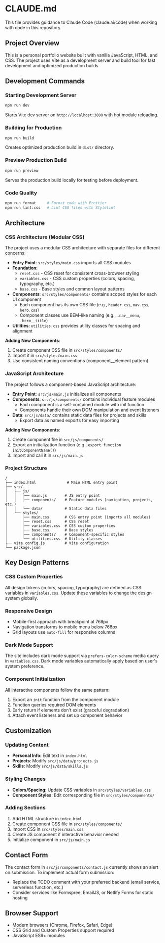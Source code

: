 # CLAUDE.md

This file provides guidance to Claude Code (claude.ai/code) when working with code in this repository.

## Project Overview

This is a personal portfolio website built with vanilla JavaScript, HTML, and CSS. The project uses Vite as a development server and build tool for fast development and optimized production builds.

## Development Commands

### Starting Development Server
```bash
npm run dev
```
Starts Vite dev server on `http://localhost:3000` with hot module reloading.

### Building for Production
```bash
npm run build
```
Creates optimized production build in `dist/` directory.

### Preview Production Build
```bash
npm run preview
```
Serves the production build locally for testing before deployment.

### Code Quality
```bash
npm run format     # Format code with Prettier
npm run lint:css   # Lint CSS files with Stylelint
```

## Architecture

### CSS Architecture (Modular CSS)

The project uses a modular CSS architecture with separate files for different concerns:

- **Entry Point**: `src/styles/main.css` imports all CSS modules
- **Foundation**:
  - `reset.css` - CSS reset for consistent cross-browser styling
  - `variables.css` - CSS custom properties (colors, spacing, typography, etc.)
  - `base.css` - Base styles and common layout patterns
- **Components**: `src/styles/components/` contains scoped styles for each UI component
  - Each component has its own CSS file (e.g., `header.css`, `nav.css`, `hero.css`)
  - Component classes use BEM-like naming (e.g., `.nav__menu`, `.hero__title`)
- **Utilities**: `utilities.css` provides utility classes for spacing and alignment

**Adding New Components**:
1. Create component CSS file in `src/styles/components/`
2. Import it in `src/styles/main.css`
3. Use consistent naming conventions (component__element pattern)

### JavaScript Architecture

The project follows a component-based JavaScript architecture:

- **Entry Point**: `src/js/main.js` initializes all components
- **Components**: `src/js/components/` contains individual feature modules
  - Each component is a self-contained module with init function
  - Components handle their own DOM manipulation and event listeners
- **Data**: `src/js/data/` contains static data files for projects and skills
  - Export data as named exports for easy importing

**Adding New Components**:
1. Create component file in `src/js/components/`
2. Export an initialization function (e.g., `export function initComponentName()`)
3. Import and call it in `src/js/main.js`

### Project Structure

```
/
├── index.html              # Main HTML entry point
├── src/
│   ├── js/
│   │   ├── main.js        # JS entry point
│   │   ├── components/    # Feature modules (navigation, projects, etc.)
│   │   └── data/          # Static data files
│   └── styles/
│       ├── main.css       # CSS entry point (imports all modules)
│       ├── reset.css      # CSS reset
│       ├── variables.css  # CSS custom properties
│       ├── base.css       # Base styles
│       ├── components/    # Component-specific styles
│       └── utilities.css  # Utility classes
├── vite.config.js         # Vite configuration
└── package.json
```

## Key Design Patterns

### CSS Custom Properties
All design tokens (colors, spacing, typography) are defined as CSS variables in `variables.css`. Update these variables to change the design system globally.

### Responsive Design
- Mobile-first approach with breakpoint at 768px
- Navigation transforms to mobile menu below 768px
- Grid layouts use `auto-fill` for responsive columns

### Dark Mode Support
The site includes dark mode support via `prefers-color-scheme` media query in `variables.css`. Dark mode variables automatically apply based on user's system preference.

### Component Initialization
All interactive components follow the same pattern:
1. Export an `init` function from the component module
2. Function queries required DOM elements
3. Early return if elements don't exist (graceful degradation)
4. Attach event listeners and set up component behavior

## Customization

### Updating Content
- **Personal Info**: Edit text in `index.html`
- **Projects**: Modify `src/js/data/projects.js`
- **Skills**: Modify `src/js/data/skills.js`

### Styling Changes
- **Colors/Spacing**: Update CSS variables in `src/styles/variables.css`
- **Component Styles**: Edit corresponding file in `src/styles/components/`

### Adding Sections
1. Add HTML structure in `index.html`
2. Create component CSS file in `src/styles/components/`
3. Import CSS in `src/styles/main.css`
4. Create JS component if interactive behavior needed
5. Initialize component in `src/js/main.js`

## Contact Form
The contact form in `src/js/components/contact.js` currently shows an alert on submission. To implement actual form submission:
- Replace the TODO comment with your preferred backend (email service, serverless function, etc.)
- Consider services like Formspree, EmailJS, or Netlify Forms for static hosting

## Browser Support
- Modern browsers (Chrome, Firefox, Safari, Edge)
- CSS Grid and Custom Properties support required
- JavaScript ES6+ modules

